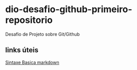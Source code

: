 # dio-desafio-github-primeiro-repositorio
Desafio de Projeto sobre Git/Github

## links úteis
[Sintaxe Basica markdown](https://www.markdownguide.org/basic-syntax/)
